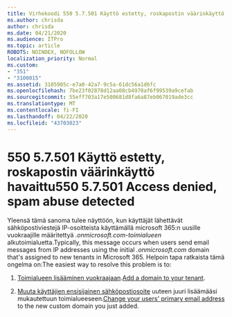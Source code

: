 ```yaml
---
title: Virhekoodi 550 5.7.501 Käyttö estetty, roskapostin väärinkäyttö havaittu
ms.author: chrisda
author: chrisda
ms.date: 04/21/2020
ms.audience: ITPro
ms.topic: article
ROBOTS: NOINDEX, NOFOLLOW
localization_priority: Normal
ms.custom:
- "351"
- "3100015"
ms.assetid: 3105905c-e7a0-42a7-9c5a-61dc56a1d6fc
ms.openlocfilehash: 7be23f02878d12aa08cb4970af6f99539a9cefab
ms.sourcegitcommit: 55eff703a17e500681d8fa6a87eb067019ade3cc
ms.translationtype: MT
ms.contentlocale: fi-FI
ms.lasthandoff: 04/22/2020
ms.locfileid: "43703023"
---
```

# <a name="550-57501-access-denied-spam-abuse-detected"></a><span data-ttu-id="9e8c9-102">550 5.7.501 Käyttö estetty, roskapostin väärinkäyttö havaittu</span><span class="sxs-lookup"><span data-stu-id="9e8c9-102">550 5.7.501 Access denied, spam abuse detected</span></span>

<span data-ttu-id="9e8c9-103">Yleensä tämä sanoma tulee näyttöön, kun käyttäjät lähettävät sähköpostiviestejä IP-osoitteista käyttämällä microsoft 365:n uusille vuokraajille määritettyä *.onmicrosoft.com-toimialueen* alkutoimialuetta.</span><span class="sxs-lookup"><span data-stu-id="9e8c9-103">Typically, this message occurs when users send email messages from IP addresses using the initial *.onmicrosoft.com* domain that's assigned to new tenants in Microsoft 365.</span></span> <span data-ttu-id="9e8c9-104">Helpoin tapa ratkaista tämä ongelma on:</span><span class="sxs-lookup"><span data-stu-id="9e8c9-104">The easiest way to resolve this problem is to:</span></span>

1. <span data-ttu-id="9e8c9-105">[Toimialueen lisääminen vuokraajaan](https://docs.microsoft.com//office365/admin/setup/add-domain).</span><span class="sxs-lookup"><span data-stu-id="9e8c9-105">[Add a domain to your tenant](https://docs.microsoft.com//office365/admin/setup/add-domain).</span></span>

2. <span data-ttu-id="9e8c9-106">[Muuta käyttäjien ensisijainen sähköpostiosoite](https://docs.microsoft.com//office365/admin/add-users/change-a-user-name-and-email-address) uuteen juuri lisäämääsi mukautettuun toimialueeseen.</span><span class="sxs-lookup"><span data-stu-id="9e8c9-106">[Change your users' primary email address](https://docs.microsoft.com//office365/admin/add-users/change-a-user-name-and-email-address) to the new custom domain you just added.</span></span>

